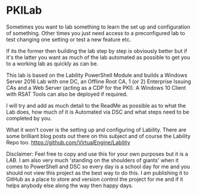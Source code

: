# PKILab
Sometimes you want to lab something to learn the set up and configuration of something.  Other times you just need access to a preconfigured lab to test changing one setting or test a new feature etc.

If its the former then building the lab step by step is obviously better but if it's the latter you want as much of the lab automated as possible to get you to a working lab as quickly as can be.

This lab is based on the Lability PowerShell Module and builds a Windows Server 2016 Lab with one DC, an Offline Root CA, 1 (or 2) Enterprise Issuing CAs and a Web Server (acting as a CDP for the PKI). A Windows 10 Client with RSAT Tools can also be deployed if required.

I will try and add as much detail to the ReadMe as possible as to what the Lab does, how much of it is Automated via DSC and what steps need to be completed by you.

What it won't cover is the setting up and configuring of Lability.  There are some brilliant blog posts out there on this subject and of course the Lability Repo too. https://github.com/VirtualEngine/Lability

Disclaimer: Feel free to copy and use this for your own purposes but it is a LAB. I am also very much 'standing on the shoulders of giants' when it comes to PowerShell and DSC so every day is a school day for me and you should not view this project as the best way to do this.  I am publishing it to GitHub as a place to store and version control the project for me and if it helps anybody else along the way then happy days.
